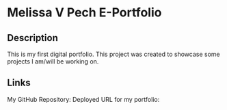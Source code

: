 # Melissa V Pech E-Portfolio

## Description
This is my first digital portfolio. This project was created to showcase some projects I am/will be working on. 

## Links 
My GitHub Repository: 
Deployed URL for my portfolio: 
